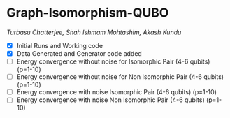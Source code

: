 # Graph-Isomorphism-QUBO
_Turbasu Chatterjee, Shah Ishmam Mohtashim, Akash Kundu_

- [x] Initial Runs and Working code
- [x] Data Generated and Generator code added
- [ ] Energy convergence without noise for Isomorphic Pair (4-6 qubits) (p=1-10)
- [ ] Energy convergence without noise for Non Isomorphic Pair (4-6 qubits) (p=1-10)
- [ ] Energy convergence with noise Isomorphic Pair (4-6 qubits) (p=1-10)
- [ ] Energy convergence with noise Non Isomorphic Pair (4-6 qubits) (p=1-10)
